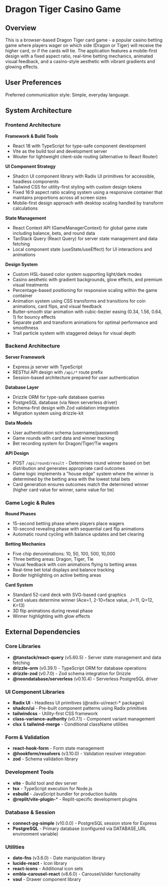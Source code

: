 # Dragon Tiger Casino Game

## Overview

This is a browser-based Dragon Tiger card game - a popular casino betting game where players wager on which side (Dragon or Tiger) will receive the higher card, or if the cards will tie. The application features a mobile-first design with a fixed aspect ratio, real-time betting mechanics, animated visual feedback, and a casino-style aesthetic with vibrant gradients and glowing effects.

## User Preferences

Preferred communication style: Simple, everyday language.

## System Architecture

### Frontend Architecture

**Framework & Build Tools**
- React 18 with TypeScript for type-safe component development
- Vite as the build tool and development server
- Wouter for lightweight client-side routing (alternative to React Router)

**UI Component Strategy**
- Shadcn UI component library with Radix UI primitives for accessible, headless components
- Tailwind CSS for utility-first styling with custom design tokens
- Fixed 16:9 aspect ratio scaling system using a responsive container that maintains proportions across all screen sizes
- Mobile-first design approach with desktop scaling handled by transform calculations

**State Management**
- React Context API (GameManagerContext) for global game state including balance, bets, and round data
- TanStack Query (React Query) for server state management and data fetching
- Local component state (useState/useEffect) for UI interactions and animations

**Design System**
- Custom HSL-based color system supporting light/dark modes
- Casino aesthetic with gradient backgrounds, glow effects, and premium visual treatments
- Percentage-based positioning for responsive scaling within the game container
- Animation system using CSS transforms and transitions for coin animations, card flips, and visual feedback
- Butter-smooth star animation with cubic-bezier easing (0.34, 1.56, 0.64, 1) for bouncy effects
- Separate path and transform animations for optimal performance and smoothness
- Trail particle system with staggered delays for visual depth

### Backend Architecture

**Server Framework**
- Express.js server with TypeScript
- RESTful API design with `/api/*` route prefix
- Session-based architecture prepared for user authentication

**Database Layer**
- Drizzle ORM for type-safe database queries
- PostgreSQL database (via Neon serverless driver)
- Schema-first design with Zod validation integration
- Migration system using drizzle-kit

**Data Models**
- User authentication schema (username/password)
- Game rounds with card data and winner tracking
- Bet recording system for Dragon/Tiger/Tie wagers

**API Design**
- POST `/api/round/result` - Determines round winner based on bet distribution and generates appropriate card outcomes
- Game logic implements a "house edge" system where the winner is determined by the betting area with the lowest total bets
- Card generation ensures outcomes match the determined winner (higher card value for winner, same value for tie)

### Game Logic & Rules

**Round Phases**
- 15-second betting phase where players place wagers
- 10-second revealing phase with sequential card flip animations
- Automatic round cycling with balance updates and bet clearing

**Betting Mechanics**
- Five chip denominations: 10, 50, 100, 500, 10,000
- Three betting areas: Dragon, Tiger, Tie
- Visual feedback with coin animations flying to betting areas
- Real-time bet total displays and balance tracking
- Border highlighting on active betting areas

**Card System**
- Standard 52-card deck with SVG-based card graphics
- Card values determine winner (Ace=1, 2-10=face value, J=11, Q=12, K=13)
- 3D flip animations during reveal phase
- Winner highlighting with glow effects

## External Dependencies

### Core Libraries
- **@tanstack/react-query** (v5.60.5) - Server state management and data fetching
- **drizzle-orm** (v0.39.1) - TypeScript ORM for database operations
- **drizzle-zod** (v0.7.0) - Zod schema integration for Drizzle
- **@neondatabase/serverless** (v0.10.4) - Serverless PostgreSQL driver

### UI Component Libraries
- **Radix UI** - Headless UI primitives (@radix-ui/react-* packages)
- **shadcn/ui** - Pre-built component patterns using Radix primitives
- **tailwindcss** - Utility-first CSS framework
- **class-variance-authority** (v0.7.1) - Component variant management
- **clsx** & **tailwind-merge** - Conditional className utilities

### Form & Validation
- **react-hook-form** - Form state management
- **@hookform/resolvers** (v3.10.0) - Validation resolver integration
- **zod** - Schema validation library

### Development Tools
- **vite** - Build tool and dev server
- **tsx** - TypeScript execution for Node.js
- **esbuild** - JavaScript bundler for production builds
- **@replit/vite-plugin-*** - Replit-specific development plugins

### Database & Session
- **connect-pg-simple** (v10.0.0) - PostgreSQL session store for Express
- **PostgreSQL** - Primary database (configured via DATABASE_URL environment variable)

### Utilities
- **date-fns** (v3.6.0) - Date manipulation library
- **lucide-react** - Icon library
- **react-icons** - Additional icon sets
- **embla-carousel-react** (v8.6.0) - Carousel/slider functionality
- **vaul** - Drawer component library